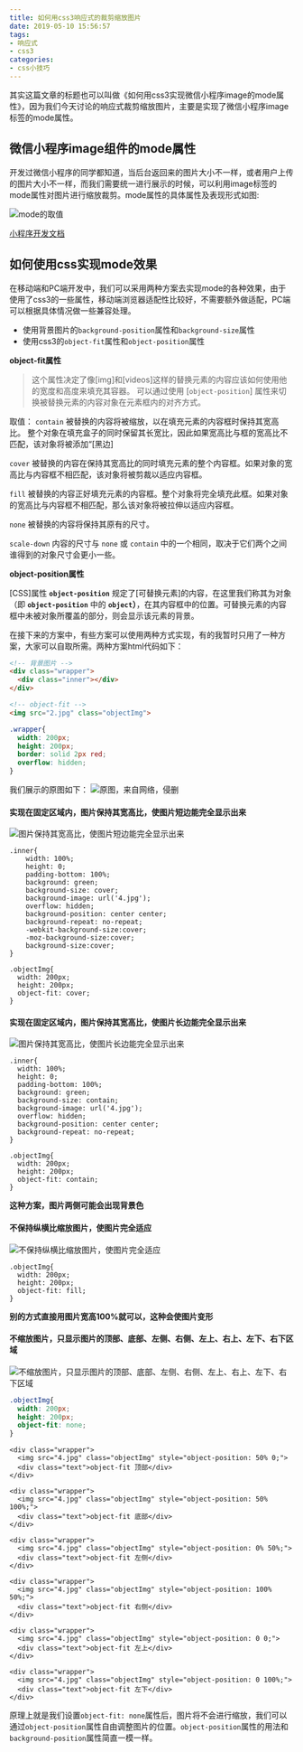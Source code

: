 ```yaml
---
title: 如何用css3响应式的裁剪缩放图片
date: 2019-05-10 15:56:57
tags:
- 响应式
- css3
categories: 
- css小技巧
---
```


其实这篇文章的标题也可以叫做《如何用css3实现微信小程序image的mode属性》，因为我们今天讨论的响应式裁剪缩放图片，主要是实现了微信小程序image标签的mode属性。

<!--more-->

## 微信小程序image组件的mode属性
开发过微信小程序的同学都知道，当后台返回来的图片大小不一样，或者用户上传的图片大小不一样，而我们需要统一进行展示的时候，可以利用image标签的mode属性对图片进行缩放裁剪。mode属性的具体属性及表现形式如图:

![mode的取值](https://upload-images.jianshu.io/upload_images/6337462-4319133be748e790.png?imageMogr2/auto-orient/strip%7CimageView2/2/w/1240)

[小程序开发文档](https://developers.weixin.qq.com/miniprogram/dev/component/image.html)

## 如何使用css实现mode效果
在移动端和PC端开发中，我们可以采用两种方案去实现mode的各种效果，由于使用了css3的一些属性，移动端浏览器适配性比较好，不需要额外做适配，PC端可以根据具体情况做一些兼容处理。
* 使用背景图片的`background-position`属性和`background-size`属性
* 使用css3的`object-fit`属性和`object-position`属性

**object-fit属性**
> 这个属性决定了像[img]和[videos]这样的替换元素的内容应该如何使用他的宽度和高度来填充其容器。
> 可以通过使用 [`object-position`] 属性来切换被替换元素的内容对象在元素框内的对齐方式。

取值：
`contain`
被替换的内容将被缩放，以在填充元素的内容框时保持其宽高比。 整个对象在填充盒子的同时保留其长宽比，因此如果宽高比与框的宽高比不匹配，该对象将被添加“[黑边]

`cover`
被替换的内容在保持其宽高比的同时填充元素的整个内容框。如果对象的宽高比与内容框不相匹配，该对象将被剪裁以适应内容框。

`fill`
被替换的内容正好填充元素的内容框。整个对象将完全填充此框。如果对象的宽高比与内容框不相匹配，那么该对象将被拉伸以适应内容框。

`none`
被替换的内容将保持其原有的尺寸。

`scale-down`
内容的尺寸与 `none` 或 `contain` 中的一个相同，取决于它们两个之间谁得到的对象尺寸会更小一些。

**object-position属性**

[CSS]属性 **`object-position`** 规定了[可替换元素]的内容，在这里我们称其为对象（即 **`object-position`** 中的 **`object`）**，在其内容框中的位置。可替换元素的内容框中未被对象所覆盖的部分，则会显示该元素的背景。

在接下来的方案中，有些方案可以使用两种方式实现，有的我暂时只用了一种方案，大家可以自取所需。两种方案html代码如下：
```html
<!-- 背景图片 -->
<div class="wrapper">
  <div class="inner"></div>
</div>

<!-- object-fit -->
<img src="2.jpg" class="objectImg">
```
```css
.wrapper{
  width: 200px;
  height: 200px;
  border: solid 2px red;
  overflow: hidden;
}
```
我们展示的原图如下：
![原图，来自网络，侵删](https://upload-images.jianshu.io/upload_images/6337462-e510d3d56cb14b75.png?imageMogr2/auto-orient/strip%7CimageView2/2/w/1240)

#### 实现在固定区域内，图片保持其宽高比，使图片短边能完全显示出来

![图片保持其宽高比，使图片短边能完全显示出来](https://upload-images.jianshu.io/upload_images/6337462-7846713894a29efc.png?imageMogr2/auto-orient/strip%7CimageView2/2/w/1240)
```
.inner{
    width: 100%;
    height: 0;
    padding-bottom: 100%;
    background: green;
    background-size: cover;
    background-image: url('4.jpg');
    overflow: hidden;
    background-position: center center;
    background-repeat: no-repeat;
    -webkit-background-size:cover;
    -moz-background-size:cover;
    background-size:cover;
}

.objectImg{
  width: 200px;
  height: 200px;
  object-fit: cover;
}
```


#### 实现在固定区域内，图片保持其宽高比，使图片长边能完全显示出来
![图片保持其宽高比，使图片长边能完全显示出来](https://upload-images.jianshu.io/upload_images/6337462-629587c3afc877bc.png?imageMogr2/auto-orient/strip%7CimageView2/2/w/1240)
```
.inner{
  width: 100%;
  height: 0;
  padding-bottom: 100%;
  background: green;
  background-size: contain;
  background-image: url('4.jpg');
  overflow: hidden;
  background-position: center center;
  background-repeat: no-repeat;
}

.objectImg{
  width: 200px;
  height: 200px;
  object-fit: contain;
}
```
**这种方案，图片两侧可能会出现背景色**

#### 不保持纵横比缩放图片，使图片完全适应


![不保持纵横比缩放图片，使图片完全适应](https://upload-images.jianshu.io/upload_images/6337462-7eddd68999a63e6c.png?imageMogr2/auto-orient/strip%7CimageView2/2/w/1240)


```
.objectImg{
  width: 200px;
  height: 200px;
  object-fit: fill;
}
```


**别的方式直接用图片宽高100%就可以，这种会使图片变形**


#### 不缩放图片，只显示图片的顶部、底部、左侧、右侧、左上、右上、左下、右下区域


![不缩放图片，只显示图片的顶部、底部、左侧、右侧、左上、右上、左下、右下区域](https://upload-images.jianshu.io/upload_images/6337462-edd6256330a17491.png?imageMogr2/auto-orient/strip%7CimageView2/2/w/1240)


```css
.objectImg{
  width: 200px;
  height: 200px;
  object-fit: none;
}
```
```
<div class="wrapper">
  <img src="4.jpg" class="objectImg" style="object-position: 50% 0;">
  <div class="text">object-fit 顶部</div>
</div>

<div class="wrapper">
  <img src="4.jpg" class="objectImg" style="object-position: 50% 100%;">
  <div class="text">object-fit 底部</div>
</div>

<div class="wrapper">
  <img src="4.jpg" class="objectImg" style="object-position: 0% 50%;">
  <div class="text">object-fit 左侧</div>
</div>

<div class="wrapper">
  <img src="4.jpg" class="objectImg" style="object-position: 100% 50%;">
  <div class="text">object-fit 右侧</div>
</div>

<div class="wrapper">
  <img src="4.jpg" class="objectImg" style="object-position: 0 0;">
  <div class="text">object-fit 左上</div>
</div>

<div class="wrapper">
  <img src="4.jpg" class="objectImg" style="object-position: 0 100%;">
  <div class="text">object-fit 左下</div>
</div>
```


原理上就是我们设置`object-fit: none`属性后，图片将不会进行缩放，我们可以通过`object-position`属性自由调整图片的位置。`object-position`属性的用法和`background-position`属性简直一模一样。
